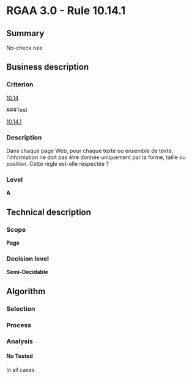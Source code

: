 # RGAA 3.0 -  Rule 10.14.1

## Summary

No-check rule

## Business description

### Criterion

[10.14](http://disic.github.io/rgaa_referentiel_en/RGAA3.0_Criteria_English_version_v1.html#crit-10-14)

###Test

[10.14.1](http://disic.github.io/rgaa_referentiel_en/RGAA3.0_Criteria_English_version_v1.html#test-10-14-1)

### Description

Dans chaque page Web, pour chaque texte ou ensemble de texte, l'information ne doit pas &ecirc;tre donn&eacute;e uniquement par la forme, taille ou position. Cette r&egrave;gle est-elle respect&eacute;e ?

### Level

**A**

## Technical description

### Scope

**Page**

### Decision level

**Semi-Decidable**

## Algorithm

### Selection

### Process

### Analysis

#### No Tested 

In all cases

